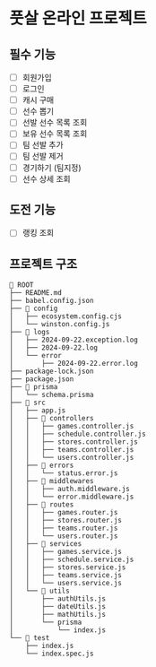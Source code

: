 # 풋살 온라인 프로젝트

## 필수 기능
- [ ] 회원가입 
- [ ] 로그인 
- [ ] 캐시 구매 
- [ ] 선수 뽑기 
- [ ] 선발 선수 목록 조회 
- [ ] 보유 선수 목록 조회 
- [ ] 팀 선발 추가 
- [ ] 팀 선발 제거 
- [ ] 경기하기 (팀지정) 
- [ ] 선수 상세 조회 
 
## 도전 기능
- [ ] 랭킹 조회

## 프로젝트 구조 
```
📁 ROOT
├── README.md
├── babel.config.json
├── 📁 config
│   ├── ecosystem.config.cjs
│   └── winston.config.js
├── 📁 logs
│   ├── 2024-09-22.exception.log
│   ├── 2024-09-22.log
│   └── error
│       ├── 2024-09-22.error.log
├── package-lock.json
├── package.json
├── 📁 prisma
│   └── schema.prisma
├── 📁 src
│   ├── app.js
│   ├── 📁 controllers
│   │   ├── games.controller.js
│   │   ├── schedule.controller.js
│   │   ├── stores.controller.js
│   │   ├── teams.controller.js
│   │   └── users.controller.js
│   ├── 📁 errors
│   │   └── status.error.js
│   ├── 📁 middlewares
│   │   ├── auth.middleware.js
│   │   └── error.middleware.js
│   ├── 📁 routes
│   │   ├── games.router.js
│   │   ├── stores.router.js
│   │   ├── teams.router.js
│   │   └── users.router.js
│   ├── 📁 services
│   │   ├── games.service.js
│   │   ├── schedule.service.js
│   │   ├── stores.service.js
│   │   ├── teams.service.js
│   │   └── users.service.js
│   └── 📁 utils
│       ├── authUtils.js
│       ├── dateUtils.js
│       ├── mathUtils.js
│       └── prisma
│           └── index.js
└── 📁 test
    ├── index.js
    └── index.spec.js
```
